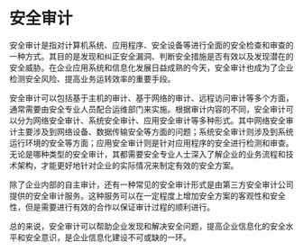 # 安全审计
安全审计是指对计算机系统、应用程序、安全设备等进行全面的安全检查和审查的一种方式。其目的是发现和纠正安全漏洞、判断安全措施是否有效以及发现潜在的安全威胁。在企业应用系统和信息化发展日益成熟的今天，安全审计也成为了企业检测安全风险、提高业务运转效率的重要手段。

安全审计可以包括基于主机的审计、基于网络的审计、远程访问审计等多个方面，通常需要由安全专业人员配合运维部门来实施。根据审计内容的不同，安全审计可以分为网络安全审计、系统安全审计、应用安全审计等多种形式。其中网络安全审计主要涉及到网络设备、数据传输安全等方面的问题；系统安全审计则涉及到系统运行环境的安全等方面；应用安全审计则是针对应用程序的安全进行检测和审查。无论是哪种类型的安全审计，其都需要安全专业人士深入了解企业的业务流程和技术架构，才能更好地针对企业的实际情况来制定有效的安全方案。

除了企业内部的自主审计，还有一种常见的安全审计形式是由第三方安全审计公司提供的安全审计服务。这种服务可以在一定程度上增加安全方案的客观性和安全性，但是需要进行有效的合作以保证审计过程的顺利进行。

总的来说，安全审计可以帮助企业发现和解决安全问题，提高企业信息化的安全水平和安全意识，是企业信息化建设不可或缺的一环。